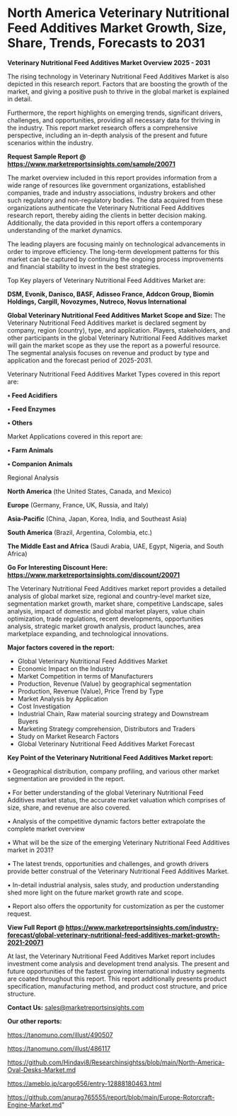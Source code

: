 # North America Veterinary Nutritional Feed Additives Market Growth, Size, Share, Trends, Forecasts to 2031

<Strong> Veterinary Nutritional Feed Additives Market Overview 2025 - 2031</strong>

The rising technology in Veterinary Nutritional Feed Additives Market is also depicted in this research report. Factors that are boosting the growth of the market, and giving a positive push to thrive in the global market is explained in detail.

Furthermore, the report highlights on emerging trends, significant drivers, challenges, and opportunities, providing all necessary data for thriving in the industry. This report market research offers a comprehensive perspective, including an in-depth analysis of the present and future scenarios within the industry.

<strong>Request Sample Report @ <a href=https://www.marketreportsinsights.com/sample/20071>https://www.marketreportsinsights.com/sample/20071</a></strong>

The market overview included in this report provides information from a wide range of resources like government organizations, established companies, trade and industry associations, industry brokers and other such regulatory and non-regulatory bodies. The data acquired from these organizations authenticate the Veterinary Nutritional Feed Additives research report, thereby aiding the clients in better decision making. Additionally, the data provided in this report offers a contemporary understanding of the market dynamics.

The leading players are focusing mainly on technological advancements in order to improve efficiency. The long-term development patterns for this market can be captured by continuing the ongoing process improvements and financial stability to invest in the best strategies.

Top Key players of Veterinary Nutritional Feed Additives Market are:

<strong>DSM, Evonik, Danisco, BASF, Adisseo France, Addcon Group, Biomin Holdings, Cargill, Novozymes, Nutreco, Novus International</strong>

<strong><b>Global Veterinary Nutritional Feed Additives Market Scope and Size:</b></strong>
The Veterinary Nutritional Feed Additives market is declared segment by company, region (country), type, and application. Players, stakeholders, and other participants in the global Veterinary Nutritional Feed Additives market will gain the market scope as they use the report as a powerful resource. The segmental analysis focuses on revenue and product by type and application and the forecast period of 2025-2031.

Veterinary Nutritional Feed Additives Market Types covered in this report are:

<strong>• Feed Acidifiers

• Feed Enzymes

• Others</strong>

Market Applications covered in this report are:

<strong>• Farm Animals

• Companion Animals</strong> 

Regional Analysis

<strong>North America</strong> (the United States, Canada, and Mexico)

<strong>Europe</strong> (Germany, France, UK, Russia, and Italy)

<strong>Asia-Pacific</strong> (China, Japan, Korea, India, and Southeast Asia)

<strong>South America</strong> (Brazil, Argentina, Colombia, etc.)

<strong>The Middle East and Africa</strong> (Saudi Arabia, UAE, Egypt, Nigeria, and South Africa)

<strong>Go For Interesting Discount Here: <a href=https://www.marketreportsinsights.com/discount/20071>https://www.marketreportsinsights.com/discount/20071</a></strong>

The Veterinary Nutritional Feed Additives market report provides a detailed analysis of global market size, regional and country-level market size, segmentation market growth, market share, competitive Landscape, sales analysis, impact of domestic and global market players, value chain optimization, trade regulations, recent developments, opportunities analysis, strategic market growth analysis, product launches, area marketplace expanding, and technological innovations.

<strong><b>Major factors covered in the report:</b></strong>
<ul>
  <li>Global Veterinary Nutritional Feed Additives Market </li>
  <li>Economic Impact on the Industry</li>
  <li>Market Competition in terms of Manufacturers</li>
  <li>Production, Revenue (Value) by geographical segmentation</li>
  <li>Production, Revenue (Value), Price Trend by Type</li>
  <li>Market Analysis by Application</li>
  <li>Cost Investigation</li>
  <li>Industrial Chain, Raw material sourcing strategy and Downstream Buyers</li>
  <li>Marketing Strategy comprehension, Distributors and Traders</li>
  <li>Study on Market Research Factors</li>
  <li>Global Veterinary Nutritional Feed Additives Market Forecast</li>
</ul>

<strong><b>Key Point of the Veterinary Nutritional Feed Additives Market report:</b></strong>

• Geographical distribution, company profiling, and various other market segmentation are provided in the report.

• For better understanding of the global Veterinary Nutritional Feed Additives market status, the accurate market valuation which comprises of size, share, and revenue are also covered.

• Analysis of the competitive dynamic factors better extrapolate the complete market overview

• What will be the size of the emerging Veterinary Nutritional Feed Additives market in 2031?

• The latest trends, opportunities and challenges, and growth drivers provide better construal of the Veterinary Nutritional Feed Additives Market.

• In-detail industrial analysis, sales study, and production understanding shed more light on the future market growth rate and scope.

• Report also offers the opportunity for customization as per the customer request.

<strong><b>View Full Report @ <a href=https://www.marketreportsinsights.com/industry-forecast/global-veterinary-nutritional-feed-additives-market-growth-2021-20071>https://www.marketreportsinsights.com/industry-forecast/global-veterinary-nutritional-feed-additives-market-growth-2021-20071</a></b></strong>


At last, the Veterinary Nutritional Feed Additives Market report includes investment come analysis and development trend analysis. The present and future opportunities of the fastest growing international industry segments are coated throughout this report. This report additionally presents product specification, manufacturing method, and product cost structure, and price structure.

<strong>Contact Us:</strong>
sales@marketreportsinsights.com

<strong>Our other reports:</strong>

<a href=https://tanomuno.com/illust/490507>https://tanomuno.com/illust/490507</a>

<a href=https://tanomuno.com/illust/486117>https://tanomuno.com/illust/486117</a>

<a href=https://github.com/Hindavi8/Researchinsightss/blob/main/North-America-Oval-Desks-Market.md>https://github.com/Hindavi8/Researchinsightss/blob/main/North-America-Oval-Desks-Market.md</a>

<a href=https://ameblo.jp/cargo656/entry-12888180463.html>https://ameblo.jp/cargo656/entry-12888180463.html</a>

<a href=https://github.com/anurag765555/report/blob/main/Europe-Rotorcraft-Engine-Market.md>https://github.com/anurag765555/report/blob/main/Europe-Rotorcraft-Engine-Market.md</a>"

